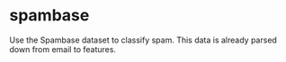 # spambase
Use the Spambase dataset to classify spam. This data is already parsed down from email to features.
